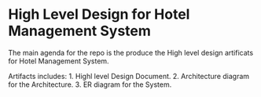 
# High Level Design for Hotel Management System

The main agenda for the repo is the produce the High level design artificats for Hotel Management System.

Artifacts includes:
    1. Highl level Design Document.
    2. Architecture diagram for the Architecture.
    3. ER diagram for the System.


